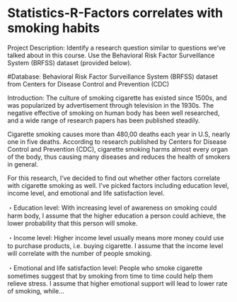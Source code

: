 # Statistics-R-Factors correlates with smoking habits

Project Description:
Identify a research question similar to questions we’ve talked about in this course. Use the Behavioral Risk Factor Surveillance System (BRFSS) dataset (provided below).

#Database:
Behavioral Risk Factor Surveillance System (BRFSS) dataset from Centers for Disease Control and Prevention (CDC)


Introduction:
The culture of smoking cigarette has existed since 1500s, and was popularized by advertisement through television in the 1930s. The negative effective of smoking on human body has been well researched, and a wide range of research papers has been published steadily.

Cigarette smoking causes more than 480,00 deaths each year in U.S, nearly one in five deaths. According to research published by Centers for Disease Control and Prevention (CDC), cigarette smoking harms almost every organ of the body, thus causing many diseases and reduces the health of smokers in general. 

For this research, I’ve decided to find out whether other factors correlate with cigarette smoking as well.
I’ve picked factors including education level, income level, and emotional and life satisfaction level.

 ・Education level:
With increasing level of awareness on smoking could harm body, I assume that the higher education a person could achieve, the lower probability that this person will smoke.

 ・Income level:
Higher income level usually means more money could use to purchase products, i.e. buying cigarette. I assume that the income level will correlate with the number of people smoking.

 ・Emotional and life satisfaction level:
People who smoke cigarette sometimes suggest that by smoking from time to time could help them relieve stress. I assume that higher emotional support will lead to lower rate of smoking, while...
